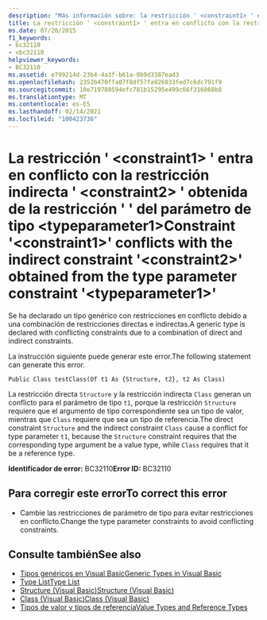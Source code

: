 ```yaml
---
description: "Más información sobre: la restricción ' <constraint1> ' entra en conflicto con la restricción indirecta ' <constraint2> ' obtenida de la restricción de parámetro de tipo ' <typeparameter1> '"
title: La restricción ' <constraint1> ' entra en conflicto con la restricción indirecta ' <constraint2> ' obtenida de la restricción ' ' del parámetro de tipo <typeparameter1>
ms.date: 07/20/2015
f1_keywords:
- bc32110
- vbc32110
helpviewer_keywords:
- BC32110
ms.assetid: e799214d-23b4-4a3f-b61a-0b9d3387ead3
ms.openlocfilehash: 2352b470ffa07f8df57fa926033fed7c6dc791f9
ms.sourcegitcommit: 10e719780594efc781b15295e499c66f316068b8
ms.translationtype: MT
ms.contentlocale: es-ES
ms.lasthandoff: 02/14/2021
ms.locfileid: "100423736"
---
```

# <a name="constraint-constraint1-conflicts-with-the-indirect-constraint-constraint2-obtained-from-the-type-parameter-constraint-typeparameter1"></a><span data-ttu-id="a3420-103">La restricción ' \<constraint1> ' entra en conflicto con la restricción indirecta ' \<constraint2> ' obtenida de la restricción ' ' del parámetro de tipo \<typeparameter1></span><span class="sxs-lookup"><span data-stu-id="a3420-103">Constraint '\<constraint1>' conflicts with the indirect constraint '\<constraint2>' obtained from the type parameter constraint '\<typeparameter1>'</span></span>

<span data-ttu-id="a3420-104">Se ha declarado un tipo genérico con restricciones en conflicto debido a una combinación de restricciones directas e indirectas.</span><span class="sxs-lookup"><span data-stu-id="a3420-104">A generic type is declared with conflicting constraints due to a combination of direct and indirect constraints.</span></span>  
  
 <span data-ttu-id="a3420-105">La instrucción siguiente puede generar este error.</span><span class="sxs-lookup"><span data-stu-id="a3420-105">The following statement can generate this error.</span></span>  
  
 `Public Class testClass(Of t1 As {Structure, t2}, t2 As Class)`  
  
 <span data-ttu-id="a3420-106">La restricción directa `Structure` y la restricción indirecta `Class` generan un conflicto para el parámetro de tipo `t1`, porque la restricción `Structure` requiere que el argumento de tipo correspondiente sea un tipo de valor, mientras que `Class` requiere que sea un tipo de referencia.</span><span class="sxs-lookup"><span data-stu-id="a3420-106">The direct constraint `Structure` and the indirect constraint `Class` cause a conflict for type parameter `t1`, because the `Structure` constraint requires that the corresponding type argument be a value type, while `Class` requires that it be a reference type.</span></span>  
  
 <span data-ttu-id="a3420-107">**Identificador de error:** BC32110</span><span class="sxs-lookup"><span data-stu-id="a3420-107">**Error ID:** BC32110</span></span>  
  
## <a name="to-correct-this-error"></a><span data-ttu-id="a3420-108">Para corregir este error</span><span class="sxs-lookup"><span data-stu-id="a3420-108">To correct this error</span></span>  
  
- <span data-ttu-id="a3420-109">Cambie las restricciones de parámetro de tipo para evitar restricciones en conflicto.</span><span class="sxs-lookup"><span data-stu-id="a3420-109">Change the type parameter constraints to avoid conflicting constraints.</span></span>  
  
## <a name="see-also"></a><span data-ttu-id="a3420-110">Consulte también</span><span class="sxs-lookup"><span data-stu-id="a3420-110">See also</span></span>

- [<span data-ttu-id="a3420-111">Tipos genéricos en Visual Basic</span><span class="sxs-lookup"><span data-stu-id="a3420-111">Generic Types in Visual Basic</span></span>](../programming-guide/language-features/data-types/generic-types.md)
- [<span data-ttu-id="a3420-112">Type List</span><span class="sxs-lookup"><span data-stu-id="a3420-112">Type List</span></span>](../language-reference/statements/type-list.md)
- [<span data-ttu-id="a3420-113">Structure (Visual Basic)</span><span class="sxs-lookup"><span data-stu-id="a3420-113">Structure (Visual Basic)</span></span>](../language-reference/statements/structure-statement.md)
- [<span data-ttu-id="a3420-114">Class (Visual Basic)</span><span class="sxs-lookup"><span data-stu-id="a3420-114">Class (Visual Basic)</span></span>](../language-reference/statements/class-statement.md)
- [<span data-ttu-id="a3420-115">Tipos de valor y tipos de referencia</span><span class="sxs-lookup"><span data-stu-id="a3420-115">Value Types and Reference Types</span></span>](../programming-guide/language-features/data-types/value-types-and-reference-types.md)
